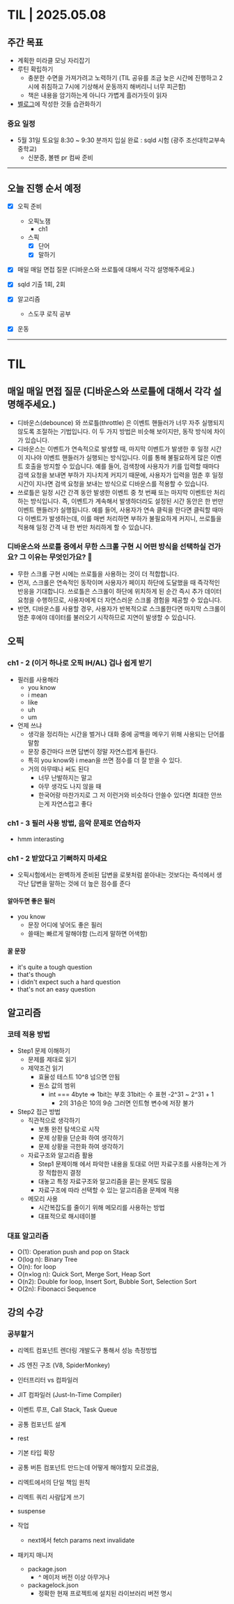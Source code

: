 # TIL | 2025.05.08

## 주간 목표

-   계획한 미라클 모닝 자리잡기
-   루틴 확립하기
    -   충분한 수면을 가져가려고 노력하기 (TIL 공유를 조금 늦은 시간에 진행하고 2시에 취침하고 7시에 기상해서 운동까지 해버리니 너무 피곤함)
    -   책은 내용을 암기하는게 아니다 가볍게 흘러가듯이 읽자
-   [벨로그](https://velog.io/@pigpgw/%EB%82%98%EC%9D%98-%EA%B0%9C%EB%B0%9C-%EC%84%B1%EC%9E%A5-%EC%A0%84%EB%9E%B5-%EC%83%9D%EA%B0%81%ED%95%98%EB%8A%94-%EA%B0%9C%EB%B0%9C%EC%9E%90%EB%A1%9C-%EB%82%98%EC%95%84%EA%B0%80%EA%B8%B0)에 작성한 것들 습관화하기

### 중요 일정

-   5월 31일 토요일 8:30 ~ 9:30 분까지 입실 완료 : sqld 시험 (광주 조선대학교부속중학교)
    -   신분증, 볼펜 pr 컴싸 준비

---

## 오늘 진행 순서 예정

-   [x] 오픽 준비
    -   오픽노잼
        -   ch1
    -   스픽
        -   [x] 단어
        -   [x] 말하기
-   [x] 매일 매일 면접 질문 (디바운스와 쓰로틀에 대해서 각각 설명해주세요.)
-   [x] sqld 기출 1회, 2회
-   [x] 알고리즘

    -   스도쿠 로직 공부

-   [x] 운동

---

# TIL

## 매일 매일 면접 질문 (디바운스와 쓰로틀에 대해서 각각 설명해주세요.)

-   디바운스(debounce) 와 쓰로틀(throttle) 은 이벤트 핸들러가 너무 자주 실행되지 않도록 조절하는 기법입니다. 이 두 가지 방법은 비슷해 보이지만, 동작 방식에 차이가 있습니다.
-   디바운스는 이벤트가 연속적으로 발생할 때, 마지막 이벤트가 발생한 후 일정 시간이 지나야 이벤트 핸들러가 실행되는 방식입니다. 이를 통해 불필요하게 많은 이벤트 호출을 방지할 수 있습니다. 예를 들어, 검색창에 사용자가 키를 입력할 때마다 검색 요청을 보내면 부하가 지나치게 커지기 때문에, 사용자가 입력을 멈춘 후 일정 시간이 지나면 검색 요청을 보내는 방식으로 디바운스를 적용할 수 있습니다.
-   쓰로틀은 일정 시간 간격 동안 발생한 이벤트 중 첫 번째 또는 마지막 이벤트만 처리하는 방식입니다. 즉, 이벤트가 계속해서 발생하더라도 설정된 시간 동안은 한 번만 이벤트 핸들러가 실행됩니다. 예를 들어, 사용자가 연속 클릭을 한다면 클릭할 때마다 이벤트가 발생하는데, 이를 매번 처리하면 부하가 불필요하게 커지니, 쓰로틀을 적용해 일정 간격 내 한 번만 처리하게 할 수 있습니다.

### 디바운스와 쓰로틀 중에서 무한 스크롤 구현 시 어떤 방식을 선택하실 건가요? 그 이유는 무엇인가요? 🤔

-   무한 스크롤 구현 시에는 쓰로틀을 사용하는 것이 더 적합합니다.
-   먼저, 스크롤은 연속적인 동작이며 사용자가 페이지 하단에 도달했을 때 즉각적인 반응을 기대합니다. 쓰로틀은 스크롤이 하단에 위치하게 된 순간 즉시 추가 데이터 요청을 수행하므로, 사용자에게 더 자연스러운 스크롤 경험을 제공할 수 있습니다.
-   반면, 디바운스를 사용할 경우, 사용자가 반복적으로 스크롤한다면 마지막 스크롤이 멈춘 후에야 데이터를 불러오기 시작하므로 지연이 발생할 수 있습니다.

## 오픽

### ch1 - 2 (이거 하나로 오픽 IH/AL) 겁나 쉽게 받기

-   필러를 사용해라
    -   you know
    -   i mean
    -   like
    -   uh
    -   um
-   언제 쓰냐
    -   생각을 정리하는 시간을 벌거나 대화 중에 공백을 메우기 위해 사용되는 단어를 말함
    -   문장 중간마다 쓰면 답변이 정말 자연스럽게 들린다.
    -   특히 you know와 i mean을 쓰면 점수를 더 잘 받을 수 있다.
    -   거의 아무때나 써도 된다
        -   너무 난발하지는 말고
        -   아무 생각도 나지 않을 때
        -   한국어랑 마찬가지로 그 저 이런거와 비슷하다 안쓸수 있다면 최대한 안쓰는게 자연스럽고 좋다

### ch1 - 3 필러 사용 방법, 음악 문제로 연습하자

-   hmm interasting

### ch1 - 2 받았다고 기뻐하지 마세요

-   오픽시험에서는 완벽하게 준비된 답변을 로봇처럼 쏟아내는 것보다는 즉석에서 생각난 답변을 말하는 것에 더 높은 점수를 준다

#### 알아두면 좋은 필러

-   you know
    -   문장 어디에 넣어도 좋은 필러
    -   쓸때는 빠르게 말해야함 (느리게 말하면 어색함)

#### 꿀 문장

-   it's quite a tough question
-   that's though
-   i didn't expect such a hard question
-   that's not an easy question

## 알고리즘

### 코테 적용 방법

-   Step1 문제 이해하기
    -   문제를 제대로 읽기
    -   제약조건 읽기
        -   효율성 테스트 10^8 넘으면 안됨
        -   원소 값의 범위
            -   int === 4byte => 1bit는 부호 31bit는 수 표현 -2^31 ~ 2^31 + 1
                -   2의 31승은 10의 9승 그러면 인트형 변수에 저장 불가
-   Step2 접근 방법
    -   직관적으로 생각하기
        -   보통 완전 탐색으로 시작
        -   문제 상황을 단순화 하여 생각하기
        -   문제 상황을 극한화 하여 생각하기
    -   자료구조와 알고리즘 활용
        -   Step1 문제이해 에서 파악한 내용을 토대로 어떤 자료구조를 사용하는게 가장 적합한지 결정
        -   대놓고 특정 자료구조와 알고리즘을 묻는 문제도 많음
        -   자료구조에 따라 선택할 수 있는 알고리즘을 문제에 적용
    -   메모리 사용
        -   시간복잡도를 줄이기 위해 메모리를 사용하는 방법
        -   대표적으로 해시테이블

### 대표 알고리즘

-   O(1): Operation push and pop on Stack
-   O(log n): Binary Tree
-   O(n): for loop
-   O(n×log n): Quick Sort, Merge Sort, Heap Sort
-   O(n2): Double for loop, Insert Sort, Bubble Sort, Selection Sort
-   O(2n): Fibonacci Sequence

## 강의 수강

### 공부할거

-   리엑트 컴포넌트 렌더링 개발도구 통해서 성능 측정방법
-   JS 엔진 구조 (V8, SpiderMonkey)
-   인터프리터 vs 컴파일러
-   JIT 컴파일러 (Just-In-Time Compiler)
-   이벤트 루프, Call Stack, Task Queue
-   공통 컴포넌트 설계
-   rest
-   기본 타입 확장
-   공통 버튼 컴포넌트 만드는데 어떻게 해야할지 모르겠음,
-   리엑트에서의 단일 책임 원칙
-   리엑트 쿼리 사람답게 쓰기
-   suspense

-   작업

    -   next에서 fetch params next invalidate

-   패키지 매니저
    -   package.json
        -   ^ 메이저 버전 이상 아무거나
    -   packagelock.json
        -   정확한 현재 프로젝트에 설치된 라이브러리 버전 명시
